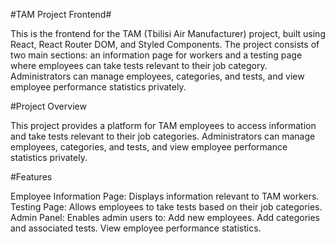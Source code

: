 #TAM Project Frontend#

This is the frontend for the TAM (Tbilisi Air Manufacturer) project, built using React, React Router DOM, and Styled Components. The project consists of two main sections: an information page for workers and a testing page where employees can take tests relevant to their job category. Administrators can manage employees, categories, and tests, and view employee performance statistics privately.

#Project Overview

This project provides a platform for TAM employees to access information and take tests relevant to their job categories. Administrators can manage employees, categories, and tests, and view employee performance statistics privately.

#Features

Employee Information Page: Displays information relevant to TAM workers.
Testing Page: Allows employees to take tests based on their job categories.
Admin Panel: Enables admin users to:
  Add new employees.
  Add categories and associated tests.
  View employee performance statistics.
